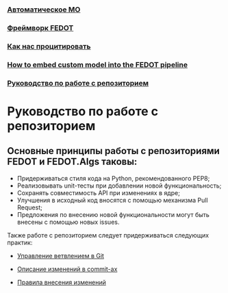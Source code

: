 ### [Автоматическое МО](https://yashchenkoanastasia.github.io/github-pages-with-jekyll/autoML)
### [Фреймворк FEDOT](https://yashchenkoanastasia.github.io/github-pages-with-jekyll/about-FEDOT)
### [Как нас процитировать](https://yashchenkoanastasia.github.io/github-pages-with-jekyll/citation)
### [How to embed custom model into the FEDOT pipeline](https://yashchenkoanastasia.github.io/github-pages-with-jekyll/how-to-embed)
### [Руководство по работе с репозиторием](https://yashchenkoanastasia.github.io/github-pages-with-jekyll/rukovodstvo)

# Руководство по работе с репозиторием
## Основные принципы работы с репозиториями FEDOT и FEDOT.Algs таковы:

* Придерживаться стиля кода на Python, рекомендованного PEP8;
* Реализовывать unit-тесты при добавлении новой функциональность;
* Сохранять совместимость API при изменениях в ядре;
* Улучшения в исходный код вносятся с помощью механизма Pull Request;
* Предложения по внесению новой функциональности могут быть внесены с помощью новых issues.

Также работе с репозиторием следует придерживаться следующих практик:

* [Управление ветвлением в Git](https://nvie.com/posts/a-successful-git-branching-model)

* [Описание изменений в commit-ах](https://chris.beams.io/posts/git-commit)

* [Правила внесения изменений](https://help.github.com/en/github/building-a-strong-community/setting-guidelines-for-repository-contributors)
